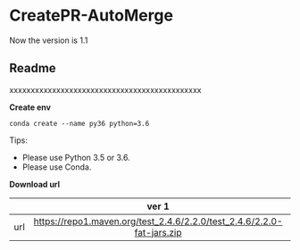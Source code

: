 # CreatePR-AutoMerge

Now the version is 1.1
## **Readme**
xxxxxxxxxxxxxxxxxxxxxxxxxxxxxxxxxxxxxxxxxxxxx

**Create env**
```
conda create --name py36 python=3.6
```

Tips:
* Please use Python 3.5 or 3.6.
* Please use Conda.


**Download url**

|           | ver 1 | ver 2 |
| :-------: | :---------: | :--------------------------: |
| url | https://repo1.maven.org/test_2.4.6/2.2.0/test_2.4.6/2.2.0-fat-jars.zip | https://oss.sonatype.org/content/repositories/snapshots/com/test/test_2.4.6/2.2.0-SNAPSHOT/ |
